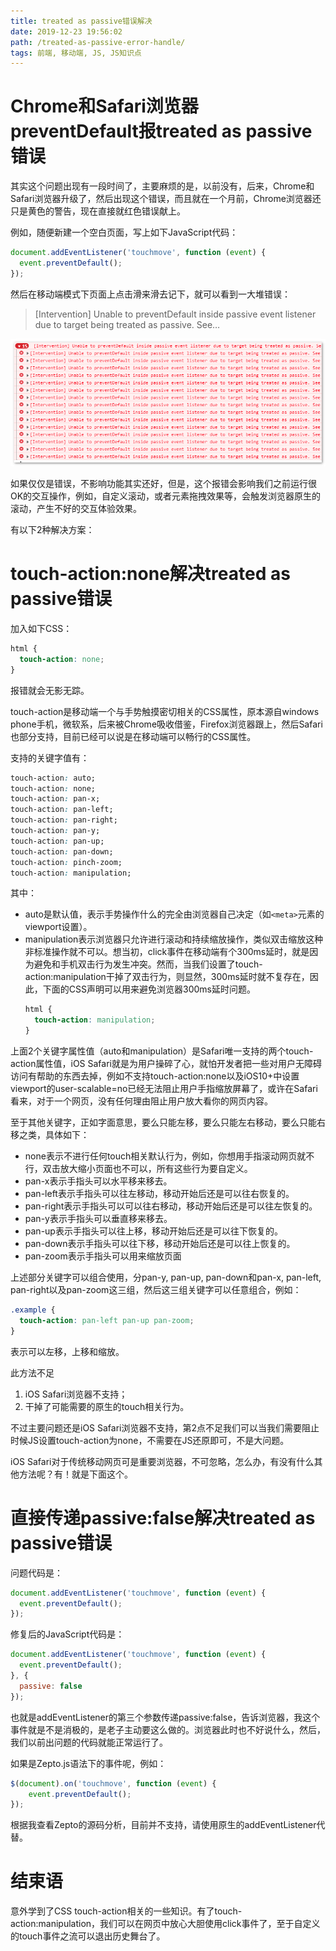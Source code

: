 ```yaml
---
title: treated as passive错误解决
date: 2019-12-23 19:56:02
path: /treated-as-passive-error-handle/
tags: 前端, 移动端, JS, JS知识点
---
```


# Chrome和Safari浏览器preventDefault报treated as passive错误

其实这个问题出现有一段时间了，主要麻烦的是，以前没有，后来，Chrome和Safari浏览器升级了，然后出现这个错误，而且就在一个月前，Chrome浏览器还只是黄色的警告，现在直接就红色错误献上。

例如，随便新建一个空白页面，写上如下JavaScript代码：

```js
document.addEventListener('touchmove', function (event) {
  event.preventDefault();
});
```

然后在移动端模式下页面上点击滑来滑去记下，就可以看到一大堆错误：

>[Intervention] Unable to preventDefault inside passive event listener due to target being treated as passive. See…

![](2019-12-23-19-58-05.png)

如果仅仅是错误，不影响功能其实还好，但是，这个报错会影响我们之前运行很OK的交互操作，例如，自定义滚动，或者元素拖拽效果等，会触发浏览器原生的滚动，产生不好的交互体验效果。

有以下2种解决方案：

# touch-action:none解决treated as passive错误

加入如下CSS：

```css
html {
  touch-action: none;
}
```

报错就会无影无踪。

touch-action是移动端一个与手势触摸密切相关的CSS属性，原本源自windows phone手机，微软系，后来被Chrome吸收借鉴，Firefox浏览器跟上，然后Safari也部分支持，目前已经可以说是在移动端可以畅行的CSS属性。

支持的关键字值有：

```css
touch-action: auto;
touch-action: none;
touch-action: pan-x;
touch-action: pan-left;
touch-action: pan-right;
touch-action: pan-y;
touch-action: pan-up;
touch-action: pan-down;
touch-action: pinch-zoom;
touch-action: manipulation;
```

其中：

- auto是默认值，表示手势操作什么的完全由浏览器自己决定（如`<meta>`元素的viewport设置）。
- manipulation表示浏览器只允许进行滚动和持续缩放操作，类似双击缩放这种非标准操作就不可以。想当初，click事件在移动端有个300ms延时，就是因为避免和手机双击行为发生冲突。然而，当我们设置了touch-action:manipulation干掉了双击行为，则显然，300ms延时就不复存在，因此，下面的CSS声明可以用来避免浏览器300ms延时问题。
  ```css
  html {
    touch-action: manipulation;
  }
  ```

上面2个关键字属性值（auto和manipulation）是Safari唯一支持的两个touch-action属性值，iOS Safari就是为用户操碎了心，就怕开发者把一些对用户无障碍访问有帮助的东西去掉，例如不支持touch-action:none以及iOS10+中设置viewport的user-scalable=no已经无法阻止用户手指缩放屏幕了，或许在Safari看来，对于一个网页，没有任何理由阻止用户放大看你的网页内容。

至于其他关键字，正如字面意思，要么只能左移，要么只能左右移动，要么只能右移之类，具体如下：

- none表示不进行任何touch相关默认行为，例如，你想用手指滚动网页就不行，双击放大缩小页面也不可以，所有这些行为要自定义。
- pan-x表示手指头可以水平移来移去。
- pan-left表示手指头可以往左移动，移动开始后还是可以往右恢复的。
- pan-right表示手指头可以可以往右移动，移动开始后还是可以往左恢复的。
- pan-y表示手指头可以垂直移来移去。
- pan-up表示手指头可以往上移，移动开始后还是可以往下恢复的。
- pan-down表示手指头可以往下移，移动开始后还是可以往上恢复的。
- pan-zoom表示手指头可以用来缩放页面

上述部分关键字可以组合使用，分pan-y, pan-up, pan-down和pan-x, pan-left, pan-right以及pan-zoom这三组，然后这三组关键字可以任意组合，例如：

```css
.example {
  touch-action: pan-left pan-up pan-zoom;
}
```

表示可以左移，上移和缩放。

此方法不足
1. iOS Safari浏览器不支持；
2. 干掉了可能需要的原生的touch相关行为。

不过主要问题还是iOS Safari浏览器不支持，第2点不足我们可以当我们需要阻止时候JS设置touch-action为none，不需要在JS还原即可，不是大问题。

iOS Safari对于传统移动网页可是重要浏览器，不可忽略，怎么办，有没有什么其他方法呢？有！就是下面这个。

# 直接传递passive:false解决treated as passive错误

问题代码是：

```js
document.addEventListener('touchmove', function (event) {
  event.preventDefault();
});
```

修复后的JavaScript代码是：

```js
document.addEventListener('touchmove', function (event) {
  event.preventDefault();
}, {
  passive: false
});
```

也就是addEventListener的第三个参数传递passive:false，告诉浏览器，我这个事件就是不是消极的，是老子主动要这么做的。浏览器此时也不好说什么，然后，我们以前出问题的代码就能正常运行了。

如果是Zepto.js语法下的事件呢，例如：

```js
$(document).on('touchmove', function (event) {
    event.preventDefault();
});
```

根据我查看Zepto的源码分析，目前并不支持，请使用原生的addEventListener代替。

# 结束语

意外学到了CSS touch-action相关的一些知识。有了touch-action:manipulation，我们可以在网页中放心大胆使用click事件了，至于自定义的touch事件之流可以退出历史舞台了。
